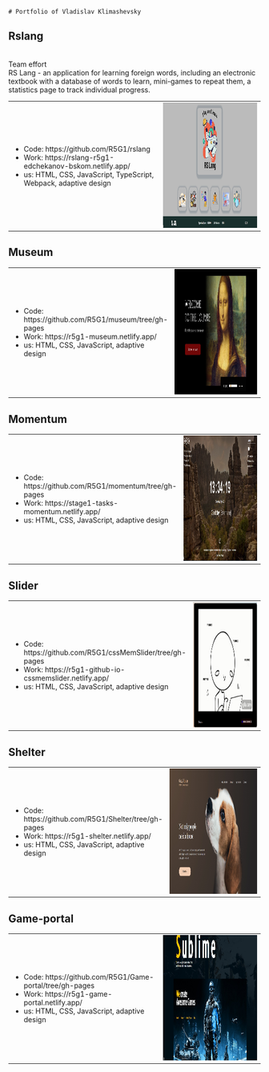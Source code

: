     # Portfolio of Vladislav Klimashevsky

## Rslang

<table>
<p> <br>Team effort</br> RS Lang - an application for learning foreign words, including an electronic textbook with a database of words to learn, mini-games to repeat them, a statistics page to track individual progress.</p>
<tr>
    <td>
        <ul>
            <li>Code: https://github.com/R5G1/rslang</li>
            <li>Work: https://rslang-r5g1-edchekanov-bskom.netlify.app/</li>
            <li>us:  HTML, CSS, JavaScript, TypeScript, Webpack,  adaptive design</li>
        </ul>
    </td>
    <td width="40%", >
        <img src="/img/rslang.jpg" width="100%" height='250px'>
    </td>
</tr>
</table>

## Museum

<table>
<tr>
    <td>
        <ul>
            <li>Code: https://github.com/R5G1/museum/tree/gh-pages</li>
            <li>Work: https://r5g1-museum.netlify.app/</li>
            <li>us:  HTML, CSS, JavaScript,   adaptive design</li>
        </ul>
    </td>
    <td width="40%">
        <img src="/img/museum.jpg" height='250px'>
    </td>
</tr>
</table>

## Momentum

<table>
<tr>
    <td>
        <ul>
            <li>Code: https://github.com/R5G1/momentum/tree/gh-pages</li>
            <li>Work: https://stage1-tasks-momentum.netlify.app/</li>
            <li>us:  HTML, CSS, JavaScript,  adaptive design</li>
        </ul>
    </td>
    <td width="40%">
        <img src="/img/momentum.jpg" height='250px'>
    </td>
</tr>
</table>

## Slider

<table>
<tr>
    <td>
        <ul>
            <li>Code: https://github.com/R5G1/cssMemSlider/tree/gh-pages</li>
            <li>Work: https://r5g1-github-io-cssmemslider.netlify.app/</li>
            <li>us:  HTML, CSS, JavaScript,  adaptive design</li>
        </ul>
    </td>
    <td width="30%">
        <img src="/img/Slider.jpg" height='250px'>
    </td>
</tr>
</table>

## Shelter

<table>
<tr>
    <td>
        <ul>
            <li>Code: https://github.com/R5G1/Shelter/tree/gh-pages</li>
            <li>Work: https://r5g1-shelter.netlify.app/</li>
            <li>us:  HTML, CSS, JavaScript,  adaptive design</li>
        </ul>
    </td>
    <td width="40%">
        <img src="/img/shelter.jpg" height='250px'>
    </td>
</tr>
</table>

## Game-portal

<table>
<tr>
    <td>
        <ul>
            <li>Code: https://github.com/R5G1/Game-portal/tree/gh-pages</li>
            <li>Work: https://r5g1-game-portal.netlify.app/</li>
            <li>us:  HTML, CSS, JavaScript,  adaptive design</li>
        </ul>
    </td>
    <td width="40%">
        <img src="/img/game-portal.jpg" height='250px'>
    </td>
</tr>
</table>
